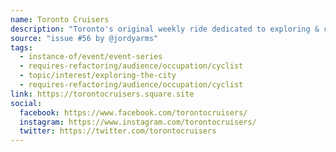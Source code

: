 ```yaml
---
name: Toronto Cruisers
description: "Toronto's original weekly ride dedicated to exploring & celebrating our city for the fun of it!"
source: "issue #56 by @jordyarms"
tags:
  - instance-of/event/event-series
  - requires-refactoring/audience/occupation/cyclist
  - topic/interest/exploring-the-city
  - requires-refactoring/audience/occupation/cyclist
link: https://torontocruisers.square.site
social:
  facebook: https://www.facebook.com/torontocruisers/
  instagram: https://www.instagram.com/torontocruisers/
  twitter: https://twitter.com/torontocruisers
---
```


<!-- Community added from GitHub issue #56 -->
